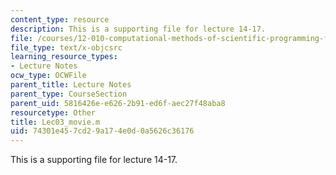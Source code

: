```yaml
---
content_type: resource
description: This is a supporting file for lecture 14-17.
file: /courses/12-010-computational-methods-of-scientific-programming-fall-2011/74301e457cd29a174e0d0a5626c36176_Lec03_movie.m
file_type: text/x-objcsrc
learning_resource_types:
- Lecture Notes
ocw_type: OCWFile
parent_title: Lecture Notes
parent_type: CourseSection
parent_uid: 5816426e-e626-2b91-ed6f-aec27f48aba8
resourcetype: Other
title: Lec03_movie.m
uid: 74301e45-7cd2-9a17-4e0d-0a5626c36176
---
```

This is a supporting file for lecture 14-17.

